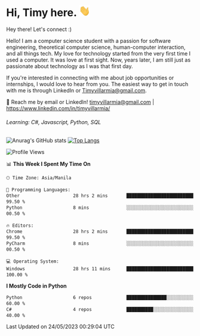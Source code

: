 <h1> Hi, Timy here. <img src="./assets/wave.gif" width="30px" height="30px"></h1> 


   Hey there! Let's connect :)
   
   Hello! I am a computer science student with a passion for software engineering, theoretical computer science, human-computer interaction, and all things tech. My love for technology started from the very first time I used a computer. It was love at first sight. Now, years later, I am still just as passionate about technology as I was that first day. 

If you're interested in connecting with me about job opportunities or internships, I would love to hear from you. The easiest way to get in touch with me is through LinkedIn or Timyvillarmia@gmail.com.

💬 Reach me by email or LinkedIn! timyvillarmia@gmail.com | https://www.linkedin.com/in/timyvillarmia/

###### Learning: C#, Javascript, Python, SQL

![Anurag's GitHub stats](https://github-readme-stats.vercel.app/api?username=TimyVillarmia&show_icons=true&theme=transparent)
[![Top Langs](https://github-readme-stats.vercel.app/api/top-langs?username=TimyVillarmia&show_icons=true&locale=en&layout=compact)](https://github.com/anuraghazra/github-readme-stats)

<!--START_SECTION:waka-->
![Profile Views](http://img.shields.io/badge/Profile%20Views-0-blue)

📊 **This Week I Spent My Time On** 

```text
🕑︎ Time Zone: Asia/Manila

💬 Programming Languages: 
Other                    28 hrs 2 mins       █████████████████████████   99.50 % 
Python                   8 mins              ░░░░░░░░░░░░░░░░░░░░░░░░░   00.50 % 

🔥 Editors: 
Chrome                   28 hrs 2 mins       █████████████████████████   99.50 % 
PyCharm                  8 mins              ░░░░░░░░░░░░░░░░░░░░░░░░░   00.50 % 

💻 Operating System: 
Windows                  28 hrs 11 mins      █████████████████████████   100.00 % 
```

**I Mostly Code in Python** 

```text
Python                   6 repos             ███████████████░░░░░░░░░░   60.00 % 
C#                       4 repos             ██████████░░░░░░░░░░░░░░░   40.00 % 
```




 Last Updated on 24/05/2023 00:29:04 UTC
<!--END_SECTION:waka--> 




                                                                                                           
                                                               
                                                                                                     

